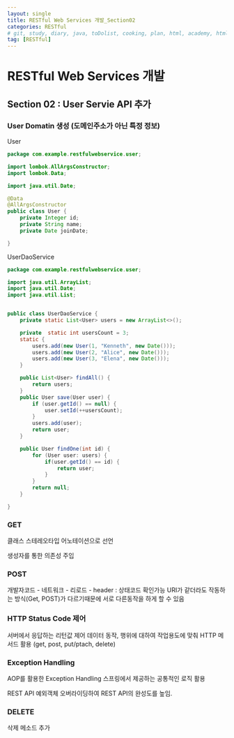 ```yaml
---
layout: single
title: RESTful Web Services 개발_Section02
categories: RESTful
# git, study, diary, java, toDolist, cooking, plan, html, academy, html/css, JSP, RESTful
tag: [RESTful] 
---
```


# RESTful Web Services 개발

## Section 02 : User Servie API 추가

### User Domatin 생성 (도메인주소가 아닌 특정 정보)

User
~~~java
package com.example.restfulwebservice.user;

import lombok.AllArgsConstructor;
import lombok.Data;

import java.util.Date;

@Data
@AllArgsConstructor
public class User {
    private Integer id;
    private String name;
    private Date joinDate;

}
~~~

UserDaoService
~~~java
package com.example.restfulwebservice.user;

import java.util.ArrayList;
import java.util.Date;
import java.util.List;


public class UserDaoService {
    private static List<User> users = new ArrayList<>();

    private  static int usersCount = 3;
    static {
        users.add(new User(1, "Kenneth", new Date()));
        users.add(new User(2, "Alice", new Date()));
        users.add(new User(3, "Elena", new Date()));
    }

    public List<User> findAll() {
        return users;
    }
    public User save(User user) {
        if (user.getId() == null) {
            user.setId(++usersCount);
        }
        users.add(user);
        return user;
    }

    public User findOne(int id) {
        for (User user: users) {
            if(user.getId() == id) {
                return user;
            }
        }
        return null;
    }

}
~~~


### GET

클래스 스테레오타입 어노테이션으로 선언

생성자를 통한 의존성 주입


### POST

개발자코드 - 네트워크 - 리로드 - header : 상태코드 확인가능
URI가 같더라도 작동하는 방식(Get, POST)가 다르기때문에
서로 다른동작을 하게 할 수 있음


### HTTP Status Code 제어

서버에서 응답하는 리턴값 제어
데이터 동작, 행위에 대하여 작업용도에 맞춰 HTTP 메서드 활용
(get, post, put/ptach, delete)


### Exception Handling

AOP를 활용한 Exception Handling
스프링에서 제공하는 공통적인 로직 활용

REST API 예외객체 오버라이딩하여 REST API의 완성도를 높임.


### DELETE

삭제 메소드 추가